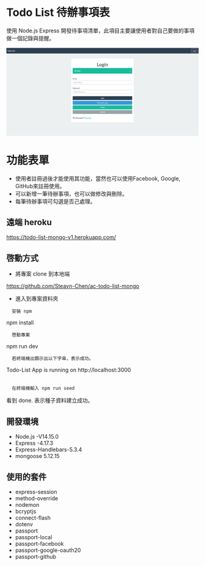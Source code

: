 # Todo List 待辦事項表
使用 Node.js Express 開發待事項清單，此項目主要讓使用者對自己要做的事項做一個記錄與提醒。

![image](/public/image/%E7%99%BB%E5%85%A5%E9%A0%81.PNG)

# 功能表單

-  使用者註冊過後才能使用其功能，當然也可以使用Facebook, Google, GitHub來註冊使用。
-  可以新增一筆待辦事項，也可以做修改與刪除。
-  每筆待辦事項可勾選是否己處理。

## 遠端 heroku
  https://todo-list-mongo-v1.herokuapp.com/
## 啓動方式

- 將專案 clone 到本地端

https://github.com/Steavn-Chen/ac-todo-list-mongo

-  進入到專案資料夾
```
  安裝 npm
```
  npm install
```
  啓動專案
```
  npm run dev
```
  若終端機出顥示出以下字串，表示成功。
```
  Todo-List App is running on http://localhost:3000
```

  在終端機輸入 npm run seed
```
  看到 done.
      表示種子資料建立成功。

## 開發環境

- Node.js -V14.15.0
- Express -4.17.3
- Express-Handlebars-5.3.4
- mongoose 5.12.15

## 使用的套件

- express-session
- method-override
- nodemon
- bcryptjs
- connect-flash
- dotenv
- passport
- passport-local
- passport-facebook
- passport-google-oauth20
- passport-github